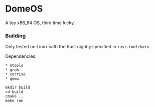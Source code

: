 # DomeOS
A toy x86_64 OS, third time lucky.

### Building
Only tested on Linux with the Rust nightly specified in `rust-toolchain`.

Dependencies:

	* mtools
	* grub
	* xorriso
	* qemu

```
mkdir build
cd build
cmake ..
make run
```
